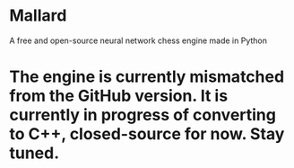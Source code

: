 # Mallard
A free and open-source neural network chess engine made in Python

# The engine is currently mismatched from the GitHub version. It is currently in progress of converting to C++, closed-source for now. Stay tuned.
